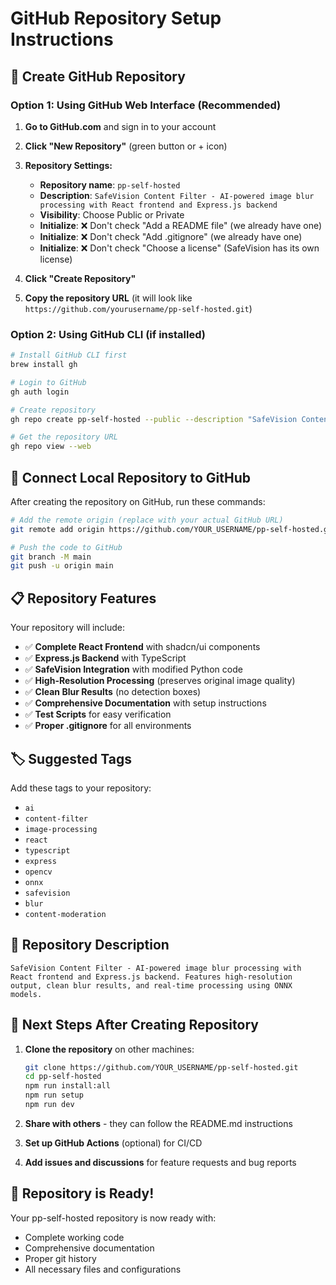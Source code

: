 # GitHub Repository Setup Instructions

## 🚀 Create GitHub Repository

### Option 1: Using GitHub Web Interface (Recommended)

1. **Go to GitHub.com** and sign in to your account

2. **Click "New Repository"** (green button or + icon)

3. **Repository Settings:**
   - **Repository name**: `pp-self-hosted`
   - **Description**: `SafeVision Content Filter - AI-powered image blur processing with React frontend and Express.js backend`
   - **Visibility**: Choose Public or Private
   - **Initialize**: ❌ Don't check "Add a README file" (we already have one)
   - **Initialize**: ❌ Don't check "Add .gitignore" (we already have one)
   - **Initialize**: ❌ Don't check "Choose a license" (SafeVision has its own license)

4. **Click "Create Repository"**

5. **Copy the repository URL** (it will look like `https://github.com/yourusername/pp-self-hosted.git`)

### Option 2: Using GitHub CLI (if installed)

```bash
# Install GitHub CLI first
brew install gh

# Login to GitHub
gh auth login

# Create repository
gh repo create pp-self-hosted --public --description "SafeVision Content Filter - AI-powered image blur processing with React frontend and Express.js backend"

# Get the repository URL
gh repo view --web
```

## 🔗 Connect Local Repository to GitHub

After creating the repository on GitHub, run these commands:

```bash
# Add the remote origin (replace with your actual GitHub URL)
git remote add origin https://github.com/YOUR_USERNAME/pp-self-hosted.git

# Push the code to GitHub
git branch -M main
git push -u origin main
```

## 📋 Repository Features

Your repository will include:

- ✅ **Complete React Frontend** with shadcn/ui components
- ✅ **Express.js Backend** with TypeScript
- ✅ **SafeVision Integration** with modified Python code
- ✅ **High-Resolution Processing** (preserves original image quality)
- ✅ **Clean Blur Results** (no detection boxes)
- ✅ **Comprehensive Documentation** with setup instructions
- ✅ **Test Scripts** for easy verification
- ✅ **Proper .gitignore** for all environments

## 🏷️ Suggested Tags

Add these tags to your repository:
- `ai`
- `content-filter`
- `image-processing`
- `react`
- `typescript`
- `express`
- `opencv`
- `onnx`
- `safevision`
- `blur`
- `content-moderation`

## 📝 Repository Description

```
SafeVision Content Filter - AI-powered image blur processing with React frontend and Express.js backend. Features high-resolution output, clean blur results, and real-time processing using ONNX models.
```

## 🔧 Next Steps After Creating Repository

1. **Clone the repository** on other machines:
   ```bash
   git clone https://github.com/YOUR_USERNAME/pp-self-hosted.git
   cd pp-self-hosted
   npm run install:all
   npm run setup
   npm run dev
   ```

2. **Share with others** - they can follow the README.md instructions

3. **Set up GitHub Actions** (optional) for CI/CD

4. **Add issues and discussions** for feature requests and bug reports

## 🎉 Repository is Ready!

Your pp-self-hosted repository is now ready with:
- Complete working code
- Comprehensive documentation
- Proper git history
- All necessary files and configurations
